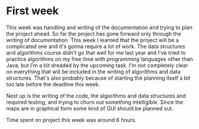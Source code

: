 # First week 

This week was handling and writing of the documentation and trying to plan the project ahead. So far the project has gone forward only through the writing of documentation. 
This week I learned that the project will be a complicated one and it's gonna require a lot of work. The data structures and algorithms course didn't go that well for me last year and I've tried to practice algorithms on my free time with programming languages other than Java, but I'm a bit dreaded by the upcoming task. I'm not completely clear on everything that will be included in the writing of algorithms and data structures. That's also probably because of starting the planning itself a bit too late before the deadline this week. 

Next up is the writing of the code, the algorithms and data structures and required testing, and trying to churn out something intelligible. Since the maps are in graphical form some kind of GUI should be planned out. 

Time spent on project this week was around 6 hours. 


